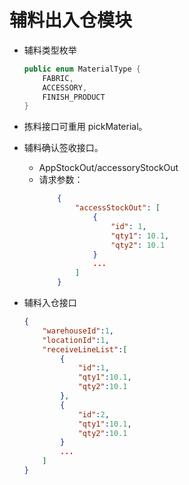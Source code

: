 # 辅料出入仓模块
* 辅料类型枚举
    ``` JAVA
    public enum MaterialType {
        FABRIC, 
        ACCESSORY, 
        FINISH_PRODUCT
    }
    ```
* 拣料接口可重用 pickMaterial。
* 辅料确认签收接口。
    * AppStockOut/accessoryStockOut
    * 请求参数：
        ``` JSON
            {
                "accessStockOut": [
                    {
                        "id": 1,
                        "qty1": 10.1,
                        "qty2": 10.1
                    }
                    ...
                ]
            }
        ```

* 辅料入仓接口

    ``` JSON
    {
        "warehouseId":1,
        "locationId":1,
        "receiveLineList":[
            {
                "id":1,
                "qty1":10.1,
                "qty2":10.1
            },
            {
                "id":2,
                "qty1":10.1,
                "qty2":10.1
            }
            ...
        ]
    }
    ```
